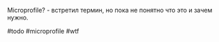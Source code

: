 Microprofile? - встретил термин, но пока не понятно что это и зачем нужно. 

#todo #microprofile #wtf